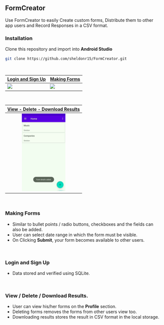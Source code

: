 ## FormCreator

Use FormCreator to easily Create custom forms, Distribute them to other app users and Record Responses in a CSV format.



### Installation
Clone this repository and import into **Android Studio**
```bash
git clone https://github.com/sheldonr15/FormCreator.git
``` 

</br>

| [Login and Sign Up](#login-and-sign-up) | [Making Forms](#making-forms) | 
| --- | --- |
|<img src="gifs/Login-SignUp.gif" height="250" />|<img src="gifs/Create-Forms.gif" height="250" />| 

</br>

| [View - Delete - Download Results](#view-/-delete-/-download-results) |
| :--: |
|<img src="gifs/View-Download-Delete-Form.gif" height="250" />|

</br>

### Making Forms
- Similar to bullet points / radio buttons, checkboxes and the fields can also be added.
- User can select date range in which the form must be visible.
- On Clicking **Submit**, your form becomes available to other users.


</br>

### Login and Sign Up
- Data stored and verified using SQLite.

</br>

### View / Delete / Download Results.
- User can view his/her forms on the **Profile** section.
- Deleting forms removes the forms from other users view too.
- Downloading results stores the result in CSV format in the local storage.

